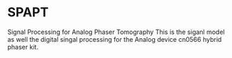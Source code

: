 # SPAPT
Signal Processing for Analog Phaser Tomography
This is the siganl model as well the digital singal processing for the Analog device cn0566 hybrid phaser kit.

